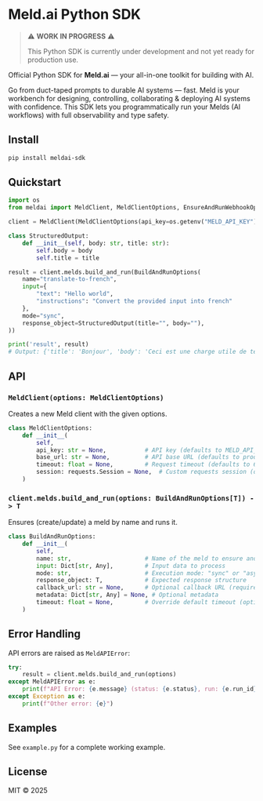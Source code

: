 # Meld.ai Python SDK

> ⚠️ **WORK IN PROGRESS** ⚠️
> 
> This Python SDK is currently under development and not yet ready for production use.

Official Python SDK for **Meld.ai** — your all-in-one toolkit for building with AI.

Go from duct-taped prompts to durable AI systems — fast. Meld is your workbench for designing, controlling, collaborating & deploying AI systems with confidence. This SDK lets you programmatically run your Melds (AI workflows) with full observability and type safety.

## Install

```bash
pip install meldai-sdk
```

## Quickstart

```python
import os
from meldai import MeldClient, MeldClientOptions, EnsureAndRunWebhookOptions

client = MeldClient(MeldClientOptions(api_key=os.getenv("MELD_API_KEY")))

class StructuredOutput:
    def __init__(self, body: str, title: str):
        self.body = body
        self.title = title

result = client.melds.build_and_run(BuildAndRunOptions(
    name="translate-to-french",
    input={
        "text": "Hello world",
        "instructions": "Convert the provided input into french"
    },
    mode="sync",
    response_object=StructuredOutput(title="", body=""),
))

print('result', result)
# Output: {'title': 'Bonjour', 'body': 'Ceci est une charge utile de test'}
```

## API

### `MeldClient(options: MeldClientOptions)`

Creates a new Meld client with the given options.

```python
class MeldClientOptions:
    def __init__(
        self,
        api_key: str = None,           # API key (defaults to MELD_API_KEY env var)
        base_url: str = None,          # API base URL (defaults to production endpoint)
        timeout: float = None,         # Request timeout (defaults to 60s)
        session: requests.Session = None,  # Custom requests session (optional)
    )
```

### `client.melds.build_and_run(options: BuildAndRunOptions[T]) -> T`

Ensures (create/update) a meld by name and runs it.

```python
class BuildAndRunOptions:
    def __init__(
        self,
        name: str,                     # Name of the meld to ensure and run
        input: Dict[str, Any],         # Input data to process
        mode: str,                     # Execution mode: "sync" or "async"
        response_object: T,            # Expected response structure
        callback_url: str = None,      # Optional callback URL (required for async mode)
        metadata: Dict[str, Any] = None, # Optional metadata
        timeout: float = None,         # Override default timeout (optional)
    )
```

## Error Handling

API errors are raised as `MeldAPIError`:

```python
try:
    result = client.melds.build_and_run(options)
except MeldAPIError as e:
    print(f"API Error: {e.message} (status: {e.status}, run: {e.run_id})")
except Exception as e:
    print(f"Other error: {e}")
```

## Examples

See `example.py` for a complete working example.

## License

MIT © 2025

